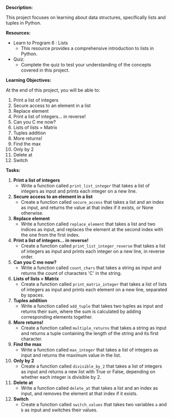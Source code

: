 **Description:**

This project focuses on learning about data structures, specifically lists and tuples in Python.

**Resources:**

* Learn to Program 6 : Lists
	+ This resource provides a comprehensive introduction to lists in Python.
* Quiz:
	+ Complete the quiz to test your understanding of the concepts covered in this project.

**Learning Objectives:**

At the end of this project, you will be able to:

1. Print a list of integers
2. Secure access to an element in a list
3. Replace element
4. Print a list of integers... in reverse!
5. Can you C me now?
6. Lists of lists = Matrix
7. Tuples addition
8. More returns!
9. Find the max
10. Only by 2
11. Delete at
12. Switch

**Tasks:**

1. **Print a list of integers**
	+ Write a function called `print_list_integer` that takes a list of integers as input and prints each integer on a new line.
2. **Secure access to an element in a list**
	+ Create a function called `secure_access` that takes a list and an index as input, and returns the value at that index if it exists, or None otherwise.
3. **Replace element**
	+ Write a function called `replace_element` that takes a list and two indices as input, and replaces the element at the second index with the one from the first index.
4. **Print a list of integers... in reverse!**
	+ Create a function called `print_list_integer_reverse` that takes a list of integers as input and prints each integer on a new line, in reverse order.
5. **Can you C me now?**
	+ Write a function called `count_chars` that takes a string as input and returns the count of characters 'C' in the string.
6. **Lists of lists = Matrix**
	+ Create a function called `print_matrix_integer` that takes a list of lists of integers as input and prints each element on a new line, separated by spaces.
7. **Tuples addition**
	+ Write a function called `add_tuple` that takes two tuples as input and returns their sum, where the sum is calculated by adding corresponding elements together.
8. **More returns!**
	+ Create a function called `multiple_returns` that takes a string as input and returns a tuple containing the length of the string and its first character.
9. **Find the max**
	+ Write a function called `max_integer` that takes a list of integers as input and returns the maximum value in the list.
10. **Only by 2**
	+ Create a function called `divisible_by_2` that takes a list of integers as input and returns a new list with True or False, depending on whether each integer is divisible by 2.
11. **Delete at**
	+ Write a function called `delete_at` that takes a list and an index as input, and removes the element at that index if it exists.
12. **Switch**
	+ Create a function called `switch_values` that takes two variables `a` and `b` as input and switches their values.